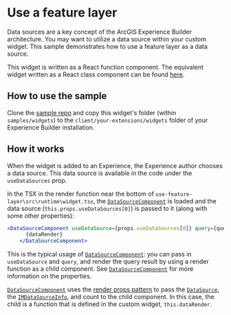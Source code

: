 # Use a feature layer

Data sources are a key concept of the ArcGIS Experience Builder architecture. You may want to utilize a data source within your custom widget. This sample demonstrates how to use a feature layer as a data source.

This widget is written as a React function component. The equivalent widget written as a React class component can be found [here](../feature-layer-class/).

## How to use the sample
Clone the [sample repo](https://github.com/esri/arcgis-experience-builder-sdk-resources) and copy this widget's folder (within `samples/widgets`) to the `client/your-extensions/widgets` folder of your Experience Builder installation.

## How it works

When the widget is added to an Experience, the Experience author chooses a data source. This data source is available in the code under the `useDataSources` prop.

In the TSX in the render function near the bottom of `use-feature-layer\src\runtime\widget.tsx`, the [`DataSourceComponent`]() is loaded and the data source (`this.props.useDataSources[0]`) is passed to it (along with some other properties):

```jsx
<DataSourceComponent useDataSource={props.useDataSources[0]} query={query} widgetId={props.id} queryCount>
      {dataRender}
    </DataSourceComponent>
```

This is the typical usage of [`DataSourceComponent`](): you can pass in `useDataSource` and `query`, and render the query result by using a render function as a child component. See [`DataSourceComponent`]() for more information on the properties.

[`DataSourceComponent`]() uses the [render props pattern](https://reactjs.org/docs/render-props.html#using-props-other-than-render) to pass the [`DataSource`](), the [`IMDataSourceInfo`](), and count to the child component. In this case, the child is a function that is defined in the custom widget, `this.dataRender`.